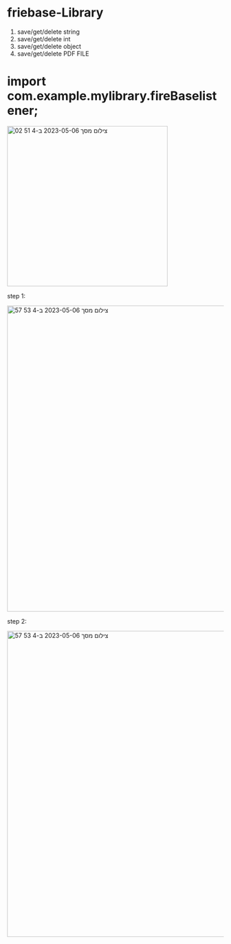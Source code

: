 # friebase-Library
1) save/get/delete string
2) save/get/delete int
3) save/get/delete object
4) save/get/delete PDF FILE

# import com.example.mylibrary.fireBaselistener;


<img width="373" alt="צילום מסך 2023-05-06 ב-4 51 02" src="https://user-images.githubusercontent.com/119360009/236592017-86a41de1-a7ba-46c7-8125-8182e388bdd0.png">


step 1: 


<img width="712" alt="צילום מסך 2023-05-06 ב-4 53 57" src="https://user-images.githubusercontent.com/119360009/236592052-c3ce387b-6e67-40e8-bae1-8d1851a12ea1.png">


step 2:


<img width="712" alt="צילום מסך 2023-05-06 ב-4 53 57" src="https://user-images.githubusercontent.com/119360009/236592080-f29f7dfe-3928-4435-9da5-82343c2e89bb.png">
